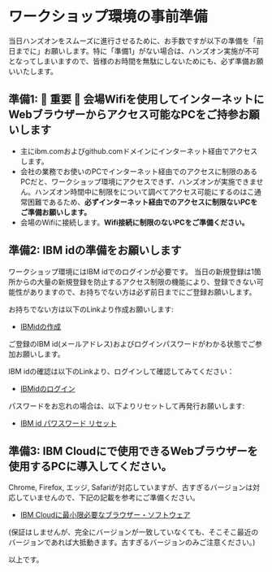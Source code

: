 # ワークショップ環境の事前準備

当日ハンズオンをスムーズに進行させるために、お手数ですが以下の準備を「前日までに」お願いします。特に「準備1」がない場合は、ハンズオン実施が不可となってしまいますので、皆様のお時間を無駄にしないためにも、必ず準備お願いいたします。

## 準備1: :rotating_light: 重要 :rotating_light: 会場Wifiを使用してインターネットにWebブラウザーからアクセス可能なPCをご持参お願いします
- 主にibm.comおよびgithub.comドメインにインターネット経由でアクセスします。
- 会社の業務でお使いのPCでインターネット経由でのアクセスに制限のあるPCだと、ワークショップ環境にアクセスできず、ハンズオンが実施できません。ハンズオン時間中に制限をについて調べてアクセス可能にするのはこ通常困難であるため、**必ずインターネット経由でのアクセスに制限ないPCをご準備お願いします。**
- 会場のWifiに接続します。**Wifi接続に制限のないPCをご準備ください。**

## 準備2: IBM idの準備をお願いします
ワークショップ環境にはIBM idでのログインが必要です。
当日の新規登録は1箇所からの大量の新規登録を防止するアクセス制限の機能により、登録できない可能性がありますので、お持ちでない方は必ず前日までにご登録お願いします。

お持ちでない方は以下のLinkより作成お願いします:
- [IBMidの作成](https://www.ibm.com/account/reg/jp-ja/signup?formid=urx-19776)

ご登録のIBM id(メールアドレス)およびログインパスワードがわかる状態でご参加お願いします。

IBM idの確認は以下のLinkより、ログインして確認してみてください：
- [IBMidのログイン](https://www.ibm.com/account/reg/jp-ja/login?formid=urx-19776)

パスワードをお忘れの場合は、以下よりリセットして再発行お願いします:
- [IBM id パワスワード リセット](https://www.ibm.com/account/reg/jp-ja/reset-password?formid=urx-19776)

## 準備3: IBM Cloudにで使用できるWebブラウザーを使用するPCに導入してください。

Chrome, Firefox, エッジ, Safariが対応していますが、古すぎるバージョンは対応していませんので、下記の記載を参考にご準備ください。
- [IBM Cloudに最小限必要なブラウザー・ソフトウェア](
https://cloud.ibm.com/docs/overview?topic=overview-prereqs-platform#browsers-platform)

(保証はしませんが、完全にバージョンが一致していなくても、そこそこ最近のバージョンであれば大抵動きます。古すぎるバージョンのみご注意ください。)


以上です。

